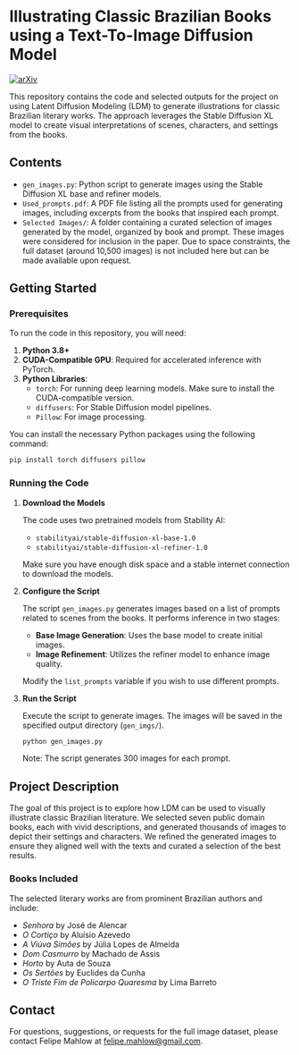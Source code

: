 # Illustrating Classic Brazilian Books using a Text-To-Image Diffusion Model

[![arXiv](https://img.shields.io/badge/arXiv-2408.00544-b31b1b.svg)](https://arxiv.org/abs/2408.00544)

This repository contains the code and selected outputs for the project on using Latent Diffusion Modeling (LDM) to generate illustrations for classic Brazilian literary works. The approach leverages the Stable Diffusion XL model to create visual interpretations of scenes, characters, and settings from the books.

## Contents

- `gen_images.py`: Python script to generate images using the Stable Diffusion XL base and refiner models.
- `Used_prompts.pdf`: A PDF file listing all the prompts used for generating images, including excerpts from the books that inspired each prompt.
- `Selected Images/`: A folder containing a curated selection of images generated by the model, organized by book and prompt. These images were considered for inclusion in the paper. Due to space constraints, the full dataset (around 10,500 images) is not included here but can be made available upon request.

## Getting Started

### Prerequisites

To run the code in this repository, you will need:

1. **Python 3.8+**
2. **CUDA-Compatible GPU**: Required for accelerated inference with PyTorch.
3. **Python Libraries**:
   - `torch`: For running deep learning models. Make sure to install the CUDA-compatible version.
   - `diffusers`: For Stable Diffusion model pipelines.
   - `Pillow`: For image processing.

You can install the necessary Python packages using the following command:

```bash
pip install torch diffusers pillow
```

### Running the Code

1. **Download the Models**

   The code uses two pretrained models from Stability AI:
   - `stabilityai/stable-diffusion-xl-base-1.0`
   - `stabilityai/stable-diffusion-xl-refiner-1.0`

   Make sure you have enough disk space and a stable internet connection to download the models.

2. **Configure the Script**

   The script `gen_images.py` generates images based on a list of prompts related to scenes from the books. It performs inference in two stages:
   - **Base Image Generation**: Uses the base model to create initial images.
   - **Image Refinement**: Utilizes the refiner model to enhance image quality.

   Modify the `list_prompts` variable if you wish to use different prompts.

3. **Run the Script**

   Execute the script to generate images. The images will be saved in the specified output directory (`gen_imgs/`).

   ```bash
   python gen_images.py
   ```

   Note: The script generates 300 images for each prompt.

## Project Description

The goal of this project is to explore how LDM can be used to visually illustrate classic Brazilian literature. We selected seven public domain books, each with vivid descriptions, and generated thousands of images to depict their settings and characters. We refined the generated images to ensure they aligned well with the texts and curated a selection of the best results.

### Books Included

The selected literary works are from prominent Brazilian authors and include:
- *Senhora* by José de Alencar
- *O Cortiço* by Aluísio Azevedo
- *A Viúva Simões* by Júlia Lopes de Almeida
- *Dom Casmurro* by Machado de Assis
- *Horto* by Auta de Souza
- *Os Sertões* by Euclides da Cunha
- *O Triste Fim de Policarpo Quaresma* by Lima Barreto

## Contact

For questions, suggestions, or requests for the full image dataset, please contact Felipe Mahlow at [felipe.mahlow@gmail.com](mailto:felipe.mahlow@gmail.com).
